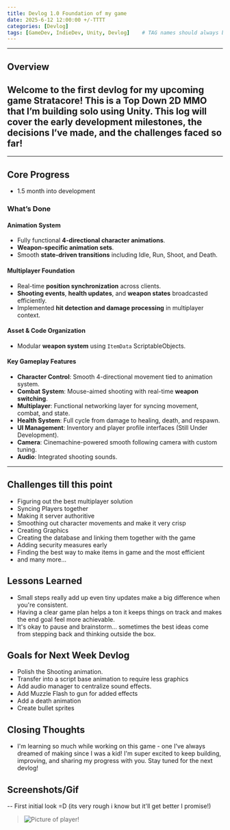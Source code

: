 ```yaml
---
title: Devlog 1.0 Foundation of my game
date: 2025-6-12 12:00:00 +/-TTTT
categories: [Devlog]
tags: [GameDev, IndieDev, Unity, Devlog]    # TAG names should always be lowercase
---
```


---
## Overview
Welcome to the first devlog for my upcoming game **Stratacore**! This is a Top Down 2D MMO that I’m building solo using Unity. This log will cover the early development milestones, the decisions I’ve made, and the challenges faced so far!
---


---

## Core Progress
- 1.5 month into development
### What’s Done

#### Animation System
- Fully functional **4-directional character animations**.
- **Weapon-specific animation sets**.
- Smooth **state-driven transitions** including Idle, Run, Shoot, and Death.

#### Multiplayer Foundation
- Real-time **position synchronization** across clients.
- **Shooting events**, **health updates**, and **weapon states** broadcasted efficiently.
- Implemented **hit detection and damage processing** in multiplayer context.

#### Asset & Code Organization
- Modular **weapon system** using `ItemData` ScriptableObjects.

#### Key Gameplay Features
- **Character Control**: Smooth 4-directional movement tied to animation system.
- **Combat System**: Mouse-aimed shooting with real-time **weapon switching**.
- **Multiplayer**: Functional networking layer for syncing movement, combat, and state.
- **Health System**: Full cycle from damage to healing, death, and respawn.
- **UI Management**: Inventory and player profile interfaces (Still Under Development).
- **Camera**: Cinemachine-powered smooth following camera with custom tuning.
- **Audio**: Integrated shooting sounds.

---


## Challenges till this point
- Figuring out the best multiplayer solution
- Syncing Players together
- Making it server authoritive
- Smoothing out character movements and make it very crisp
- Creating Graphics
- Creating the database and linking them together with the game
- Adding security measures early
- Finding the best way to make items in game and the most efficient
- and many more...


## Lessons Learned

- Small steps really add up even tiny updates make a big difference when you're consistent.  
- Having a clear game plan helps a ton it keeps things on track and makes the end goal feel more achievable.  
- It's okay to pause and brainstorm... sometimes the best ideas come from stepping back and thinking outside the box.

## Goals for Next Week Devlog
- Polish the Shooting animation.
- Transfer into a script base animation to require less graphics
- Add audio manager to centralize sound effects.
- Add Muzzle Flash to gun for added effects
- Add a death animation
- Create bullet sprites

## Closing Thoughts
- I'm learning so much while working on this game - one I've always dreamed of making since I was a kid! I'm super excited to keep building, improving, and sharing my progress with you. Stay tuned for the next devlog!

## Screenshots/Gif
-- First initial look =D (its very rough i know but it'll get better I promise!)
> ![Picture of player!](/assets/img/devlog/preview.gif)
